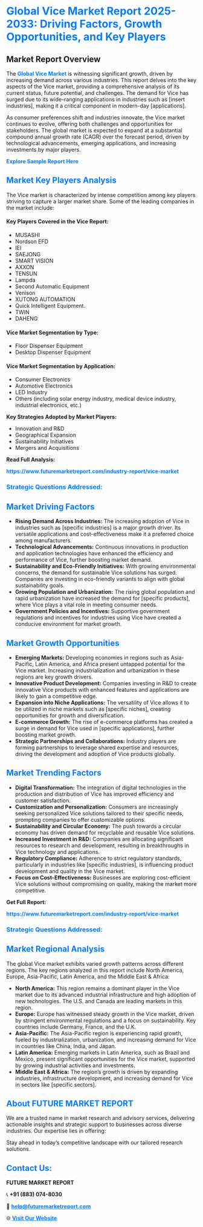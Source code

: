 <h1 style="color: #007BFF;">Global Vice Market Report 2025-2033: Driving Factors, Growth Opportunities, and Key Players</h1>

<section id="overview">
<h2>Market Report Overview</h2>
<p>The <a href="https://www.futuremarketreport.com/industry-report/vice-market" style="color: #007BFF; text-decoration: none;"><strong>Global Vice Market</strong></a> is witnessing significant growth, driven by increasing demand across various industries. This report delves into the key aspects of the Vice market, providing a comprehensive analysis of its current status, future potential, and challenges. The demand for Vice has surged due to its wide-ranging applications in industries such as [insert industries], making it a critical component in modern-day [applications].</p>
<p>As consumer preferences shift and industries innovate, the Vice market continues to evolve, offering both challenges and opportunities for stakeholders. The global market is expected to expand at a substantial compound annual growth rate (CAGR) over the forecast period, driven by technological advancements, emerging applications, and increasing investments by major players.</p>
</section>

<section id="overview">
<p><a href="https://www.futuremarketreport.com/request-sample/reportId=35756" style="color: #007BFF; text-decoration: none;"><strong>Explore Sample Report Here</strong></a></p>
</section>

<section id="key-players">
<h2 style="color: #007BFF;">Market Key Players Analysis</h2>
<p>The Vice market is characterized by intense competition among key players striving to capture a larger market share. Some of the leading companies in the market include:</p>
<h4>Key Players Covered in the Vice Report:</h4>
<ul><li>MUSASHI</li><li>Nordson EFD</li><li>IEI</li><li>SAEJONG</li><li>SMART VISION</li><li>AXXON</li><li>TENSUN</li><li>Lampda</li><li>Second Automatic Equipment</li><li>Venison</li><li>XUTONG AUTOMATION</li><li>Quick Intelligent Equipment.</li><li>TWIN</li><li>DAHENG</li></ul>
<h4>Vice Market Segmentation by Type:</h4>
<ul><li>Floor Dispenser Equipment</li><li>Desktop Dispenser Equipment</li></ul>

<h4>Vice Market Segmentation by Application:</h4>
<ul><li>Consumer Electronics</li><li>Automotive Electronics</li><li>LED Industry</li><li>Others (including solar energy industry, medical device industry, industrial electronics, etc.)</li></ul>
<p><strong>Key Strategies Adopted by Market Players:</strong></p>
<ul>
<li>Innovation and R&D</li>
<li>Geographical Expansion</li>
<li>Sustainability Initiatives</li>
<li>Mergers and Acquisitions</li>
</ul>
</section>

<section>
<p><strong>Read Full Analysis: </strong></p><a href="https://www.futuremarketreport.com/industry-report/vice-market" style="color: #007BFF; text-decoration: none;"><strong>https://www.futuremarketreport.com/industry-report/vice-market</strong></a>
<h3 style="color: #007BFF;">Strategic Questions Addressed:</h3>
</section>

<section id="driving-factors">
<h2 style="color: #007BFF;">Market Driving Factors</h2>
<ul>
<li><strong>Rising Demand Across Industries:</strong> The increasing adoption of Vice in industries such as [specific industries] is a major growth driver. Its versatile applications and cost-effectiveness make it a preferred choice among manufacturers.</li>
<li><strong>Technological Advancements:</strong> Continuous innovations in production and application technologies have enhanced the efficiency and performance of Vice, further boosting market demand.</li>
<li><strong>Sustainability and Eco-Friendly Initiatives:</strong> With growing environmental concerns, the demand for sustainable Vice solutions has surged. Companies are investing in eco-friendly variants to align with global sustainability goals.</li>
<li><strong>Growing Population and Urbanization:</strong> The rising global population and rapid urbanization have increased the demand for [specific products], where Vice plays a vital role in meeting consumer needs.</li>
<li><strong>Government Policies and Incentives:</strong> Supportive government regulations and incentives for industries using Vice have created a conducive environment for market growth.</li>
</ul>
</section>

<section id="growth-opportunities">
<h2 style="color: #007BFF;">Market Growth Opportunities</h2>
<ul>
<li><strong>Emerging Markets:</strong> Developing economies in regions such as Asia-Pacific, Latin America, and Africa present untapped potential for the Vice market. Increasing industrialization and urbanization in these regions are key growth drivers.</li>
<li><strong>Innovative Product Development:</strong> Companies investing in R&D to create innovative Vice products with enhanced features and applications are likely to gain a competitive edge.</li>
<li><strong>Expansion into Niche Applications:</strong> The versatility of Vice allows it to be utilized in niche markets such as [specific niches], creating opportunities for growth and diversification.</li>
<li><strong>E-commerce Growth:</strong> The rise of e-commerce platforms has created a surge in demand for Vice used in [specific applications], further boosting market growth.</li>
<li><strong>Strategic Partnerships and Collaborations:</strong> Industry players are forming partnerships to leverage shared expertise and resources, driving the development and adoption of Vice products globally.</li>
</ul>
</section>

<section id="trending-factors">
<h2 style="color: #007BFF;">Market Trending Factors</h2>
<ul>
<li><strong>Digital Transformation:</strong> The integration of digital technologies in the production and distribution of Vice has improved efficiency and customer satisfaction.</li>
<li><strong>Customization and Personalization:</strong> Consumers are increasingly seeking personalized Vice solutions tailored to their specific needs, prompting companies to offer customizable options.</li>
<li><strong>Sustainability and Circular Economy:</strong> The push towards a circular economy has driven demand for recyclable and reusable Vice solutions.</li>
<li><strong>Increased Investment in R&D:</strong> Companies are allocating significant resources to research and development, resulting in breakthroughs in Vice technology and applications.</li>
<li><strong>Regulatory Compliance:</strong> Adherence to strict regulatory standards, particularly in industries like [specific industries], is influencing product development and quality in the Vice market.</li>
<li><strong>Focus on Cost-Effectiveness:</strong> Businesses are exploring cost-efficient Vice solutions without compromising on quality, making the market more competitive.</li>
</ul>
</section>

<section>
<p><strong>Get Full Report: </strong></p><a href="https://www.futuremarketreport.com/industry-report/vice-market" style="color: #007BFF; text-decoration: none;"><strong>https://www.futuremarketreport.com/industry-report/vice-market</strong></a>
<h3 style="color: #007BFF;">Strategic Questions Addressed:</h3>
</section>


<section id="regional-analysis">
<h2 style="color: #007BFF;">Market Regional Analysis</h2>
<p>The global Vice market exhibits varied growth patterns across different regions. The key regions analyzed in this report include North America, Europe, Asia-Pacific, Latin America, and the Middle East & Africa:</p>
<ul>
<li><strong>North America:</strong> This region remains a dominant player in the Vice market due to its advanced industrial infrastructure and high adoption of new technologies. The U.S. and Canada are leading markets in this region.</li>
<li><strong>Europe:</strong> Europe has witnessed steady growth in the Vice market, driven by stringent environmental regulations and a focus on sustainability. Key countries include Germany, France, and the U.K.</li>
<li><strong>Asia-Pacific:</strong> The Asia-Pacific region is experiencing rapid growth, fueled by industrialization, urbanization, and increasing demand for Vice in countries like China, India, and Japan.</li>
<li><strong>Latin America:</strong> Emerging markets in Latin America, such as Brazil and Mexico, present significant opportunities for the Vice market, supported by growing industrial activities and investments.</li>
<li><strong>Middle East & Africa:</strong> The region’s growth is driven by expanding industries, infrastructure development, and increasing demand for Vice in sectors like [specific sectors].</li>
</ul>
</section>

<footer>
<h2 style="color: #007BFF;">About FUTURE MARKET REPORT</h2>
<p>We are a trusted name in market research and advisory services, delivering actionable insights and strategic support to businesses across diverse industries. Our expertise lies in offering:</p>

<p>Stay ahead in today’s competitive landscape with our tailored research solutions.</p>

<h2 style="color: #007BFF;">Contact Us:</h2>
<p><strong>FUTURE MARKET REPORT</strong></p>
<p>📞 <strong>+91 (883) 074-8030</strong></p>
<p>📧 <strong><a href="mailto:help@futuremarketreport.com" style="color: #007BFF;">help@futuremarketreport.com</a></strong></p>
<p>🌐 <strong><a href="https://www.futuremarketreport.com/" style="color: #007BFF;">Visit Our Website</a></strong></p>
</footer>